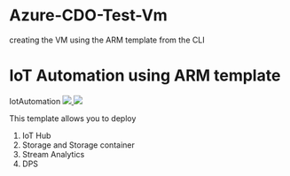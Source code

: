 # Azure-CDO-Test-Vm
creating the VM using the ARM template from the CLI



# IoT Automation using ARM template
IotAutomation
<a href="https://portal.azure.com/#create/Microsoft.Template/uri/https%3A%2F%2Fraw.githubusercontent.com%2FElakkiya915%2FTestAutomation%2Fmaster%2Ftesttemplate.json" target="_blank">
    <img src="http://azuredeploy.net/deploybutton.png"/>
</a>
<a href="http://armviz.io/#/?load=https%3A%2F%2Fraw.githubusercontent.com%2FElakkiya915%2FTestAutomation%2Fmaster%2Ftesttemplate.json" target="_blank">
    <img src="http://armviz.io/visualizebutton.png"/>
</a>

This template allows you to deploy 

1) IoT Hub
2) Storage and Storage container
3) Stream Analytics 
4) DPS

